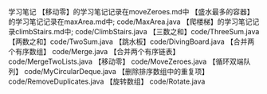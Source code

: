 学习笔记
【移动零】的学习笔记记录在moveZeroes.md中
【盛水最多的容器】的学习笔记记录在maxArea.md中; code/MaxArea.java
【爬楼梯】的学习笔记记录climbStairs.md中; code/ClimbStairs.java
【三数之和】code/ThreeSum.java
【两数之和】code/TwoSum.java
【跳水板】code/DivingBoard.java
【合并两个有序数组】 code/Merge.java
【合并两个有序链表】 code/MergeTwoLists.java
【移动零】 code/MoveZeroes.java
【循环双端队列】 code/MyCircularDeque.java
【删除排序数组中的重复项】 code/RemoveDuplicates.java
【旋转数组】 code/Rotate.java
